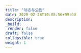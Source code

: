 ```yaml
---
title: "动态与公告"
date: 2020-02-28T10:08:56+09:00
description:
_build:
 render: false 
draft: false
collapsible: true
weight: 1
---
```

